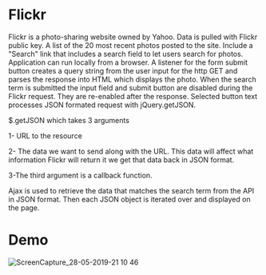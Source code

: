 # Flickr

 
Flickr is a photo-sharing website owned by Yahoo. Data is pulled with Flickr public key. A list of the 20 most recent photos posted to the site.
Include a "Search" link that includes a search field to let users search for photos. Application can run locally from a browser. A listener for the form submit button creates a query string from the user input for the http GET and parses the response into HTML which displays the photo. When the search term is submitted the input field and submit button are disabled during the Flickr request. They are re-enabled after the response.
Selected button text processes JSON formated request with jQuery.getJSON.

$.getJSON which takes 3 arguments 

1- URL to the resource

2- The data we want to send along with the URL. This data will affect what information Flickr will return it we get that data back in JSON format.

3-The third argument is a callback function.

Ajax is used to retrieve the data that matches the search term from the API in JSON format.  Then each 
JSON object is iterated over and displayed on the page.


# Demo
 
 ![ScreenCapture_28-05-2019-21 10 46](https://user-images.githubusercontent.com/26305085/58522371-0cb46980-818e-11e9-933e-9cb901ee572e.gif)


